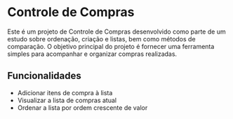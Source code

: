 # Controle de Compras

Este é um projeto de Controle de Compras desenvolvido como parte de um estudo sobre ordenação, criação e listas, bem como métodos de comparação. O objetivo principal do projeto é fornecer uma ferramenta simples para acompanhar e organizar compras realizadas.

## Funcionalidades

* Adicionar itens de compra à lista
* Visualizar a lista de compras atual
* Ordenar a lista por ordem crescente de valor


